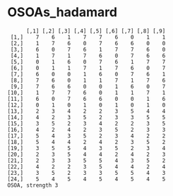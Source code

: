 # OSOAs_hadamard

          [,1] [,2] [,3] [,4] [,5] [,6] [,7] [,8] [,9]
     [1,]    7    6    1    7    7    6    0    1    1
     [2,]    1    7    6    0    7    6    6    0    0
     [3,]    6    0    7    6    1    7    7    6    0
     [4,]    1    7    1    7    6    0    7    6    6
     [5,]    0    1    6    0    7    6    1    7    7
     [6,]    0    1    1    7    1    7    6    0    7
     [7,]    6    0    0    1    6    0    7    6    1
     [8,]    7    6    0    1    1    7    1    7    6
     [9,]    7    6    6    0    0    1    6    0    7
    [10,]    1    7    7    6    0    1    1    7    1
    [11,]    6    0    7    6    6    0    0    1    6
    [12,]    0    1    0    1    0    1    0    1    0
    [13,]    2    3    4    2    2    3    5    4    4
    [14,]    4    2    3    5    2    3    3    5    5
    [15,]    3    5    2    3    4    2    2    3    5
    [16,]    4    2    4    2    3    5    2    3    3
    [17,]    5    4    3    5    2    3    4    2    2
    [18,]    5    4    4    2    4    2    3    5    2
    [19,]    3    5    5    4    3    5    2    3    4
    [20,]    2    3    5    4    4    2    4    2    3
    [21,]    2    3    3    5    5    4    3    5    2
    [22,]    4    2    2    3    5    4    4    2    4
    [23,]    3    5    2    3    3    5    5    4    3
    [24,]    5    4    5    4    5    4    5    4    5
    OSOA, strength 3

